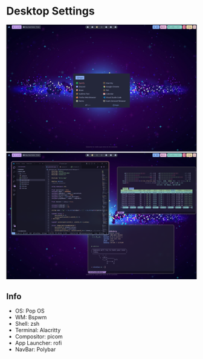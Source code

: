 #  **Desktop Settings** 


![plot2](./screenshots/screenshot1.png "Desktop")
![plot1](./screenshots/screenshot2.png "Alacritty")


## **Info**
* OS: Pop OS
* WM: Bspwm
* Shell: zsh
* Terminal: Alacritty
* Compositor: picom
* App Launcher: rofi
* NavBar: Polybar


